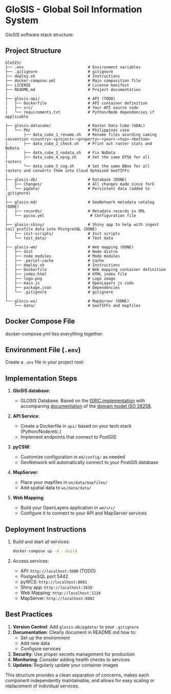 # GloSIS - Global Soil Information System

GloSIS software stack structure:

## Project Structure

```
GloSIS/
├── .env                            # Environment variables
├── .gitignore                      # gitignore
├── deploy.sh                       # Instructions
├── docker-compose.yml              # Main composition file
├── LICENSE                         # License manifest
├── README.md                       # Project documentation
│
├── glosis-api/                     # API (TODO)
|   ├── Dockerfile                  # API container definition
|   ├── src/                        # Your API source code
|   └── requirements.txt            # Python/Node dependencies if applicable

├── glosis-datacube/                # Raster Data Cube (GDAL)
│   └── PH/                         # Philippines case
│       ├── data_cube_1_rename.sh   # Rename files acording naming convention <country>-<project>-<property>-<year>-<top>-<bottom>
│       ├── data_cube_2_check.sh    # Print out raster stats and NoData
│       ├── data_cube_3_nodata.sh   # Fix NoData
│       ├── data_cube_4_epsg.sh     # Set the same EPSG for all rasters
│       └── data_cube_5_cog.sh      # Set the same BBox for all rasters and converts them into Cloud Optmized GeoTIFFs
│
├── glosis-db/                      # Database (DONE)
│   ├── Changes/                    # All changes made since fork
│   └── pgdata/                     # Persistent data (added to .gitignore)
│
├── glosis-md/                      # GeoNetwork metadata catalog (DONE)
│   ├── records/                    # Metadata records in XML
|   └── pycsw.yml                    # Configuration file
|
├── glosis-shiny/                   # Shiny app to help with ingest soil profile data into PostgreSQL (DONE)
│   ├── init-scripts/               # Init scripts
│   └── test_data/                  # Test data
│
├── glosis-wm/                      # Web mapping (DONE)
|   ├── dist                        # Node distro
|   ├── node_modules                # Mode modules
|   ├── .parcel-cache               # Cache
|   ├── deploy.sh                   # Instructions
|   ├── Dockerfile                  # Web mapping container definition
|   ├── index.html                  # HTML index file
|   ├── logo.png                    # Logo image
|   ├── main.js                     # OpenLayers js code
|   ├── package.json                # Dependencies
|   └── .gitignore                  # gitignore
│
└── glosis-ws/                      # MapServer (DONE)
    └── data/                       # GeoTIFFs and mapfiles
```

## Docker Compose File

docker-compose.yml ties everything together:

## Environment File (`.env`)

Create a `.env` file in your project root:


## Implementation Steps

1. **GloSIS database**:
   - GLOSIS Database. Based on the [ISRIC implementation](https://github.com/ISRICWorldSoil/iso-28258) with accompaning [documentation](https://iso28258.isric.org/) of the [domain model ISO 28258](https://www.iso.org/standard/44595.html).

2. **API Service**:
   - Create a Dockerfile in `api/` based on your tech stack (Python/Node/etc.)
   - Implement endpoints that connect to PostGIS

3. **pyCSW**:
   - Customize configuration in `md/config/` as needed
   - GeoNetwork will automatically connect to your PostGIS database

4. **MapServer**:
   - Place your mapfiles in `ws/data/mapfiles/`
   - Add spatial data to `ws/data/data/`

5. **Web Mapping**:
   - Build your OpenLayers application in `wm/src/`
   - Configure it to connect to your API and MapServer services

## Deployment Instructions

1. Build and start all services:
   ```bash
   docker-compose up -d --build
   ```

2. Access services:
   - API: `http://localhost:5000` (TODO)
   - PostgreSQL port 5442
   - pyWCS: `http://localhost:8001`
   - Shiny app: `http://localhost:3838`
   - Web Mapping: `http://localhost:1234`
   - MapServer: `http://localhost:8082`

## Best Practices

1. **Version Control**: Add `glosis-db/pgdata/` to your `.gitignore`
2. **Documentation**: Clearly document in README.md how to:
   - Set up the environment
   - Add new data
   - Configure services
3. **Security**: Use proper secrets management for production
4. **Monitoring**: Consider adding health checks to services
5. **Updates**: Regularly update your container images

This structure provides a clean separation of concerns, makes each component independently maintainable, and allows for easy scaling or replacement of individual services.
